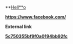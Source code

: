  

 **[Hell**o](https://stackoverflow.com/questions/2784183/what-does-cdata-in-xml-mean) 

 

 **https://www.facebook.com/** 

 

 **External link** 

 

 

 **[5c750355bf9f0a0194bb92fc](Examples/adding_5c750355bf9f0a0194bb92fc.cs)** 

 

